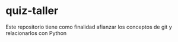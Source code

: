 # quiz-taller
Este repositorio tiene como finalidad afianzar los conceptos de git y relacionarlos con Python 
